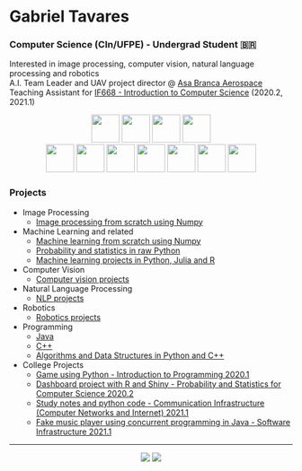 # Gabriel Tavares
### Computer Science (CIn/UFPE) - Undergrad Student :brazil:
Interested in image processing, computer vision, natural language processing and robotics \
A.I. Team Leader and UAV project director @ [Asa Branca Aerospace](https://github.com/RDAsaBranca) \
Teaching Assistant for <a href="https://www.cin.ufpe.br/~if668/" target="_blank">IF668 - Introduction to Computer Science</a> (2020.2, 2021.1)   
<div align="center">
  <img style= "height: 50"src="https://img.shields.io/badge/python-3670A0?style=for-the-badge&logo=python&logoColor=ffdd54"></img>
  <img style= "height: 50"src="https://img.shields.io/badge/c++-%2300599C.svg?style=for-the-badge&logo=c%2B%2B&logoColor=white"></img>
  <img style= "height: 50"src="https://img.shields.io/badge/Java-ED8B00?style=for-the-badge&logo=java&logoColor=white"></img>
  <img style= "height: 50"src="https://img.shields.io/badge/r-%23276DC3.svg?style=for-the-badge&logo=r&logoColor=white"></img>
</div>
<div align="center">
  <img style= "height: 50"src="https://img.shields.io/badge/TensorFlow-FF6F00?style=for-the-badge&logo=TensorFlow&logoColor=white"></img>
  <img style= "height: 50"src="https://img.shields.io/badge/Keras-D00000?style=for-the-badge&logo=Keras&logoColor=white"></img>
  <img style= "height: 50"src="https://img.shields.io/badge/scikit_learn-F7931E?style=for-the-badge&logo=scikit-learn&logoColor=white"></img>
  <img style= "height: 50"src="https://img.shields.io/badge/Numpy-777BB4?style=for-the-badge&logo=numpy&logoColor=white"></img>
  <img style= "height: 50"src="https://img.shields.io/badge/Pandas-2C2D72?style=for-the-badge&logo=pandas&logoColor=white"></img>
  <img style= "height: 50"src="https://img.shields.io/badge/PyTorch-EE4C2C?style=for-the-badge&logo=PyTorch&logoColor=white"></img>
  <img style= "height: 50"src="https://img.shields.io/badge/OpenCV-27338e?style=for-the-badge&logo=OpenCV&logoColor=white"></img>
</div>



### Projects
- Image Processing
  - [Image processing from scratch using Numpy](https://github.com/booleangabs/Image-Processing-With-Numpy)
- Machine Learning and related
  - [Machine learning from scratch using Numpy](https://github.com/booleangabs/Machine-Learning-With-Numpy)
  - [Probability and statistics in raw Python](https://github.com/booleangabs/Probability-and-Statistics-From-Scratch)
  - [Machine learning projects in Python, Julia and R](https://github.com/booleangabs/Machine-Learning-Projects)
- Computer Vision
  - [Computer vision projects](https://github.com/booleangabs/Computer-Vision-Projects)
- Natural Language Processing
  - [NLP projects](https://github.com/booleangabs/NLP-Projects)
- Robotics
  - [Robotics projects](https://github.com/booleangabs/Robotics-projects)
- Programming
  - [Java](https://github.com/booleangabs/Learning-Java)
  - [C++](https://github.com/booleangabs/Learning-Cpp)
  - [Algorithms and Data Structures in Python and C++](https://github.com/booleangabs/Algorithms-and-Data-Structures)
- College Projects
  - [Game using Python - Introduction to Programming 2020.1](https://github.com/booleangabs/Projeto-IP-2020.1)
  - [Dashboard project with R and Shiny - Probability and Statistics for Computer Science 2020.2](https://github.com/booleangabs/Airlines-Data-Dashboard)
  - [Study notes and python code - Communication Infrastructure (Computer Networks and Internet) 2021.1](https://github.com/booleangabs/IF678-Computer-Networks-and-Internet)
  - [Fake music player using concurrent programming in Java - Software Infrastructure 2021.1](https://github.com/booleangabs/infrasw-cc-2021.1-projeto_concorrencia)
***


<div align="center">
  <img src="https://github-readme-stats.vercel.app/api?username=booleangabs&count_private=true&layout=compact&theme=react&hide_border=true&bg_color=0D1117"></img>
  <img src="https://github-readme-stats.vercel.app/api/top-langs/?username=booleangabs&langs_count=8&count_private=true&layout=compact&theme=react&hide_border=true&bg_color=0D1117"></img>
</div>
